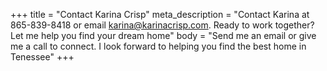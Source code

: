 +++
title = "Contact Karina Crisp"
meta_description = "Contact Karina at 865-839-8418 or email karina@karinacrisp.com. Ready to work together? Let me help you find your dream home"
body = "Send me an email or give me a call to connect. I look forward to helping you find the best home in Tenessee"
+++